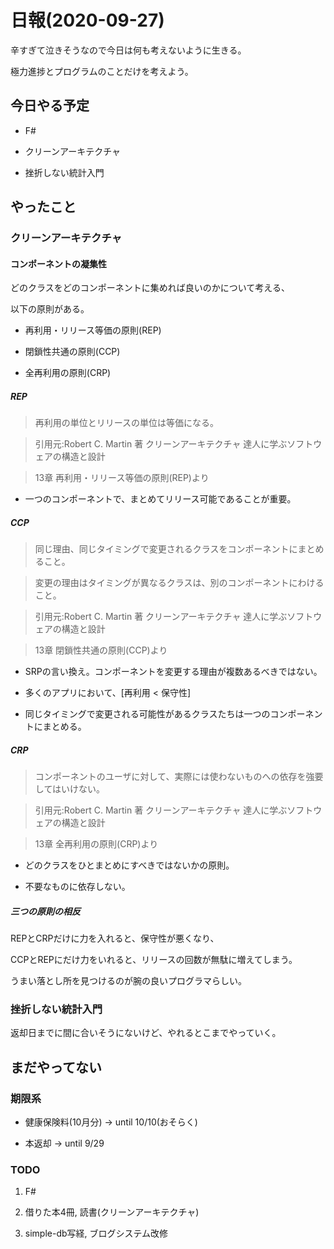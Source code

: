 # 日報(2020-09-27)

辛すぎて泣きそうなので今日は何も考えないように生きる。

極力進捗とプログラムのことだけを考えよう。

## 今日やる予定

* F#

* クリーンアーキテクチャ

* 挫折しない統計入門

## やったこと

### クリーンアーキテクチャ

#### コンポーネントの凝集性

どのクラスをどのコンポーネントに集めれば良いのかについて考える、

以下の原則がある。

* 再利用・リリース等価の原則(REP)

* 閉鎖性共通の原則(CCP)

* 全再利用の原則(CRP)

##### REP

> 再利用の単位とリリースの単位は等価になる。

> 引用元:Robert C. Martin 著 クリーンアーキテクチャ 達人に学ぶソフトウェアの構造と設計

> 13章 再利用・リリース等価の原則(REP)より

* 一つのコンポーネントで、まとめてリリース可能であることが重要。

##### CCP

> 同じ理由、同じタイミングで変更されるクラスをコンポーネントにまとめること。

> 変更の理由はタイミングが異なるクラスは、別のコンポーネントにわけること。

> 引用元:Robert C. Martin 著 クリーンアーキテクチャ 達人に学ぶソフトウェアの構造と設計

> 13章 閉鎖性共通の原則(CCP)より

* SRPの言い換え。コンポーネントを変更する理由が複数あるべきではない。

* 多くのアプリにおいて、[再利用 < 保守性]

* 同じタイミングで変更される可能性があるクラスたちは一つのコンポーネントにまとめる。

##### CRP

> コンポーネントのユーザに対して、実際には使わないものへの依存を強要してはいけない。

> 引用元:Robert C. Martin 著 クリーンアーキテクチャ 達人に学ぶソフトウェアの構造と設計

> 13章 全再利用の原則(CRP)より

* どのクラスをひとまとめにすべきではないかの原則。

* 不要なものに依存しない。

##### 三つの原則の相反

REPとCRPだけに力を入れると、保守性が悪くなり、

CCPとREPにだけ力をいれると、リリースの回数が無駄に増えてしまう。

うまい落とし所を見つけるのが腕の良いプログラマらしい。

### 挫折しない統計入門

返却日までに間に合いそうにないけど、やれるとこまでやっていく。

## まだやってない

### 期限系

* 健康保険料(10月分) -> until 10/10(おそらく)

* 本返却 -> until 9/29

### TODO

1. F#

2. 借りた本4冊, 読書(クリーンアーキテクチャ)

3. simple-db写経, ブログシステム改修
